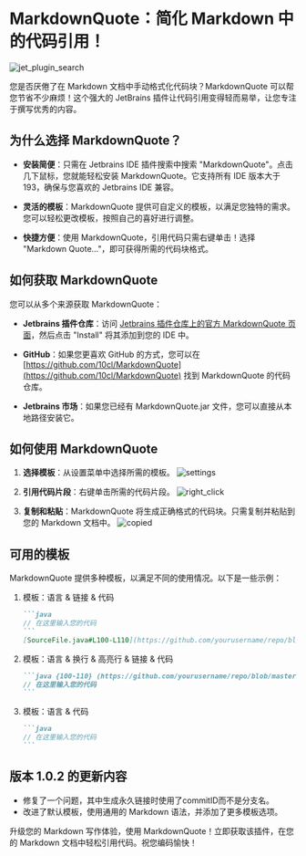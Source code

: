 # MarkdownQuote：简化 Markdown 中的代码引用！

![jet_plugin_search](/images/jet_plugin_search.png)

您是否厌倦了在 Markdown 文档中手动格式化代码块？MarkdownQuote 可以帮您节省不少麻烦！这个强大的 JetBrains 插件让代码引用变得轻而易举，让您专注于撰写优秀的内容。

## 为什么选择 MarkdownQuote？

* **安装简便**：只需在 Jetbrains IDE 插件搜索中搜索 "MarkdownQuote"。点击几下鼠标，您就能轻松安装 MarkdownQuote。它支持所有 IDE 版本大于 193，确保与您喜欢的 Jetbrains IDE 兼容。

* **灵活的模板**：MarkdownQuote 提供可自定义的模板，以满足您独特的需求。您可以轻松更改模板，按照自己的喜好进行调整。

* **快捷方便**：使用 MarkdownQuote，引用代码只需右键单击！选择 "Markdown Quote..."，即可获得所需的代码块格式。


## 如何获取 MarkdownQuote

您可以从多个来源获取 MarkdownQuote：

* **Jetbrains 插件仓库**：访问 [Jetbrains 插件仓库上的官方 MarkdownQuote 页面](https://plugins.jetbrains.com/plugin/22311-markdownquote)，然后点击 "Install" 将其添加到您的 IDE 中。

* **GitHub**：如果您更喜欢 GitHub 的方式，您可以在 [https://github.com/10cl/MarkdownQuote](https://github.com/10cl/MarkdownQuote) 找到 MarkdownQuote 的代码仓库。

* **Jetbrains 市场**：如果您已经有 MarkdownQuote.jar 文件，您可以直接从本地路径安装它。


## 如何使用 MarkdownQuote

1. **选择模板**：从设置菜单中选择所需的模板。 ![settings](/images/settings.png)

2. **引用代码片段**：右键单击所需的代码片段。 ![right_click](/images/right_click.png)

3. **复制和粘贴**：MarkdownQuote 将生成正确格式的代码块。只需复制并粘贴到您的 Markdown 文档中。 ![copied](/images/copied.png)


## 可用的模板

MarkdownQuote 提供多种模板，以满足不同的使用情况。以下是一些示例：

1. 模板：语言 & 链接 & 代码

    ````markdown
    ```java
    // 在这里输入您的代码
    ```
   [SourceFile.java#L100-L110](https://github.com/yourusername/repo/blob/master/SourceFile.java#L100-L110)
    ````
    
2. 模板：语言 & 换行 & 高亮行 & 链接 & 代码

    ````markdown
    ```java {100-110} (https://github.com/yourusername/repo/blob/master/SourceFile.java#L100-L110)
    // 在这里输入您的代码
    ```
    ````
    
3. 模板：语言 & 代码

    ````markdown
    ```java
    // 在这里输入您的代码
    ```
    ````

## 版本 1.0.2 的更新内容

* 修复了一个问题，其中生成永久链接时使用了commitID而不是分支名。
* 改进了默认模板，使用通用的 Markdown 语法，并添加了更多模板选项。

升级您的 Markdown 写作体验，使用 MarkdownQuote！立即获取该插件，在您的 Markdown 文档中轻松引用代码。祝您编码愉快！